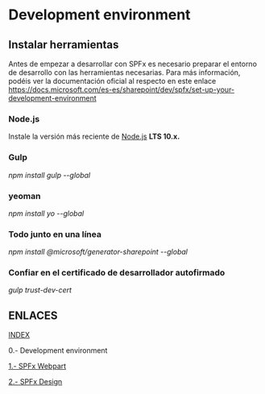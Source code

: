 # Development environment

## Instalar herramientas
Antes de empezar a desarrollar con SPFx es necesario preparar el entorno de desarrollo con las herramientas necesarias. Para más información, podéis ver la documentación oficial al respecto en este enlace https://docs.microsoft.com/es-es/sharepoint/dev/spfx/set-up-your-development-environment

### Node.js
Instale la versión más reciente de [Node.js](https://nodejs.org/en/download/) **LTS 10.x.**

### Gulp 
*npm install gulp --global*

### yeoman
*npm install yo --global*

### Todo junto en una línea
*npm install @microsoft/generator-sharepoint --global*

### Confiar en el certificado de desarrollador autofirmado
*gulp trust-dev-cert*



## ENLACES

[INDEX](./readme.md)

0.- Development environment

[1.- SPFx Webpart](./spfx-intro.md)

[2.- SPFx Design](./spfx-design.md)
